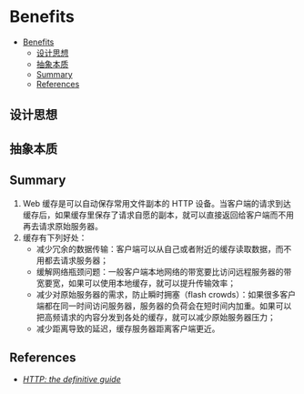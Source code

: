# Benefits


<!-- TOC -->

- [Benefits](#benefits)
    - [设计思想](#设计思想)
    - [抽象本质](#抽象本质)
    - [Summary](#summary)
    - [References](#references)

<!-- /TOC -->


## 设计思想


## 抽象本质


## Summary
1. Web 缓存是可以自动保存常用文件副本的 HTTP 设备。当客户端的请求到达缓存后，如果缓存里保存了请求自愿的副本，就可以直接返回给客户端而不用再去请求原始服务器。
2. 缓存有下列好处：
    * 减少冗余的数据传输：客户端可以从自己或者附近的缓存读取数据，而不用都去请求服务器；
    * 缓解网络瓶颈问题：一般客户端本地网络的带宽要比访问远程服务器的带宽要宽，如果可以使用本地缓存，就可以提升传输效率；
    * 减少对原始服务器的需求，防止瞬时拥塞（flash crowds）：如果很多客户端都在同一时间访问服务器，服务器的负荷会在短时间内加重。如果可以把高频请求的内容分发到各处的缓存，就可以减少原始服务器压力；
    * 减少距离导致的延迟，缓存服务器距离客户端更近。


## References
* [*HTTP: the definitive guide*](https://book.douban.com/subject/1440226/)